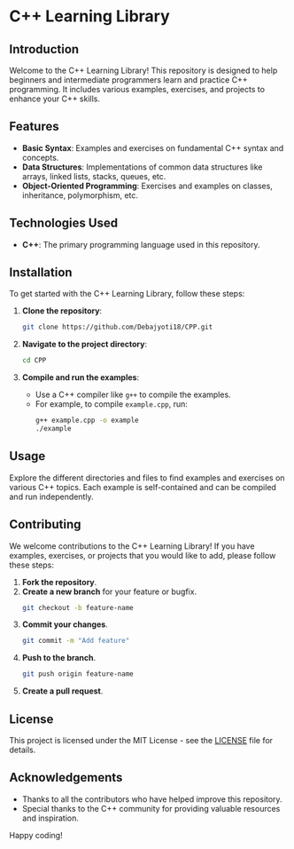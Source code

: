 # C++ Learning Library

## Introduction
Welcome to the C++ Learning Library! This repository is designed to help beginners and intermediate programmers learn and practice C++ programming. It includes various examples, exercises, and projects to enhance your C++ skills.

## Features
- **Basic Syntax**: Examples and exercises on fundamental C++ syntax and concepts.
- **Data Structures**: Implementations of common data structures like arrays, linked lists, stacks, queues, etc.
- **Object-Oriented Programming**: Exercises and examples on classes, inheritance, polymorphism, etc.

## Technologies Used
- **C++**: The primary programming language used in this repository.

## Installation
To get started with the C++ Learning Library, follow these steps:

1. **Clone the repository**:
    ```bash
    git clone https://github.com/Debajyoti18/CPP.git
    ```

2. **Navigate to the project directory**:
    ```bash
    cd CPP
    ```

3. **Compile and run the examples**:
    - Use a C++ compiler like `g++` to compile the examples.
    - For example, to compile `example.cpp`, run:
        ```bash
        g++ example.cpp -o example
        ./example
        ```

## Usage
Explore the different directories and files to find examples and exercises on various C++ topics. Each example is self-contained and can be compiled and run independently.

## Contributing
We welcome contributions to the C++ Learning Library! If you have examples, exercises, or projects that you would like to add, please follow these steps:

1. **Fork the repository**.
2. **Create a new branch** for your feature or bugfix.
    ```bash
    git checkout -b feature-name
    ```
3. **Commit your changes**.
    ```bash
    git commit -m "Add feature"
    ```
4. **Push to the branch**.
    ```bash
    git push origin feature-name
    ```
5. **Create a pull request**.

## License
This project is licensed under the MIT License - see the [LICENSE](LICENSE) file for details.

## Acknowledgements
- Thanks to all the contributors who have helped improve this repository.
- Special thanks to the C++ community for providing valuable resources and inspiration.

Happy coding!

